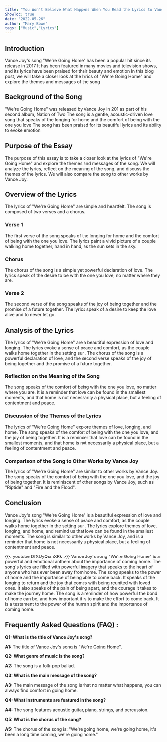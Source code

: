 ```yaml
---
title: "You Won't Believe What Happens When You Read the Lyrics to Vance Joy's 'We're Going Home'"
ShowToc: true 
date: "2022-05-26"
author: "Mary Bowe" 
tags: ["Music","Lyrics"]
---
```

## Introduction
Vance Joy's song "We're Going Home" has been a popular hit since its release in 2017 It has been featured in many movies and television shows, and its lyrics have been praised for their beauty and emotion In this blog post, we will take a closer look at the lyrics of "We're Going Home" and explore the themes and messages of the song

## Background of the Song
"We're Going Home" was released by Vance Joy in 201 as part of his second album, Nation of Two The song is a gentle, acoustic-driven love song that speaks of the longing for home and the comfort of being with the one you love The song has been praised for its beautiful lyrics and its ability to evoke emotion

## Purpose of the Essay
The purpose of this essay is to take a closer look at the lyrics of "We're Going Home" and explore the themes and messages of the song. We will analyze the lyrics, reflect on the meaning of the song, and discuss the themes of the lyrics. We will also compare the song to other works by Vance Joy. 

## Overview of the Lyrics
The lyrics of "We're Going Home" are simple and heartfelt. The song is composed of two verses and a chorus. 

### Verse 1
The first verse of the song speaks of the longing for home and the comfort of being with the one you love. The lyrics paint a vivid picture of a couple walking home together, hand in hand, as the sun sets in the sky. 

### Chorus
The chorus of the song is a simple yet powerful declaration of love. The lyrics speak of the desire to be with the one you love, no matter where they are. 

### Verse 2
The second verse of the song speaks of the joy of being together and the promise of a future together. The lyrics speak of a desire to keep the love alive and to never let go. 

## Analysis of the Lyrics
The lyrics of "We're Going Home" are a beautiful expression of love and longing. The lyrics evoke a sense of peace and comfort, as the couple walks home together in the setting sun. The chorus of the song is a powerful declaration of love, and the second verse speaks of the joy of being together and the promise of a future together. 

### Reflection on the Meaning of the Song
The song speaks of the comfort of being with the one you love, no matter where you are. It is a reminder that love can be found in the smallest moments, and that home is not necessarily a physical place, but a feeling of contentment and peace. 

### Discussion of the Themes of the Lyrics
The lyrics of "We're Going Home" explore themes of love, longing, and home. The song speaks of the comfort of being with the one you love, and the joy of being together. It is a reminder that love can be found in the smallest moments, and that home is not necessarily a physical place, but a feeling of contentment and peace. 

### Comparison of the Song to Other Works by Vance Joy
The lyrics of "We're Going Home" are similar to other works by Vance Joy. The song speaks of the comfort of being with the one you love, and the joy of being together. It is reminiscent of other songs by Vance Joy, such as "Riptide" and "Fire and the Flood". 

## Conclusion
Vance Joy's song "We're Going Home" is a beautiful expression of love and longing. The lyrics evoke a sense of peace and comfort, as the couple walks home together in the setting sun. The lyrics explore themes of love, longing, and home, and remind us that love can be found in the smallest moments. The song is similar to other works by Vance Joy, and is a reminder that home is not necessarily a physical place, but a feeling of contentment and peace.

{{< youtube DfXUyQsmXRk >}} 
Vance Joy's song "We're Going Home" is a powerful and emotional anthem about the importance of coming home. The song's lyrics are filled with powerful imagery that speaks to the heart of anyone who has ever been away from home. The song speaks to the power of home and the importance of being able to come back. It speaks of the longing to return and the joy that comes with being reunited with loved ones. It also speaks of the pain of being apart, and the courage it takes to make the journey home. The song is a reminder of how powerful the bond of home can be, and how important it is to make the effort to come back. It is a testament to the power of the human spirit and the importance of coming home.

## Frequently Asked Questions (FAQ) :
**Q1: What is the title of Vance Joy's song?**

**A1:** The title of Vance Joy's song is "We're Going Home". 

**Q2: What genre of music is the song?**

**A2:** The song is a folk-pop ballad.

**Q3: What is the main message of the song?**

**A3:** The main message of the song is that no matter what happens, you can always find comfort in going home.

**Q4: What instruments are featured in the song?**

**A4:** The song features acoustic guitar, piano, strings, and percussion.

**Q5: What is the chorus of the song?**

**A5:** The chorus of the song is: "We're going home, we're going home, it's been a long time coming, we're going home."



